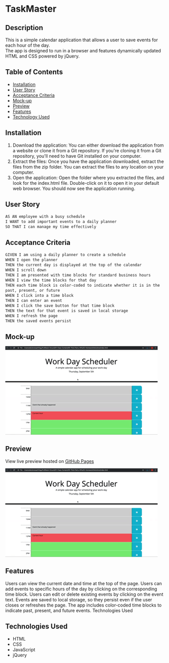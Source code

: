 # TaskMaster

## Description

This is a simple calendar application that allows a user to save events for each hour of the day. <br>
The app is designed to run in a browser and features dynamically updated HTML and CSS powered by jQuery.

## Table of Contents

- [Installation](#installation)
- [User Story](#user-story)
- [Acceptance Criteria](#acceptance-criteria)
- [Mock-up](#mock-up)
- [Preview](#preview)
- [Features](#features)
- [Technology Used](#technologies-used)


## Installation

1. Download the application: You can either download the application from a website or clone it from a Git repository. If you're cloning it from a Git repository, you'll need to have Git installed on your computer.
2. Extract the files: Once you have the application downloaded, extract the files from the zip folder. You can extract the files to any location on your computer.
3. Open the application: Open the folder where you extracted the files, and look for the index.html file. Double-click on it to open it in your default web browser. You should now see the application running.


## User Story

```
AS AN employee with a busy schedule
I WANT to add important events to a daily planner
SO THAT I can manage my time effectively
```

## Acceptance Criteria

```
GIVEN I am using a daily planner to create a schedule
WHEN I open the planner
THEN the current day is displayed at the top of the calendar
WHEN I scroll down
THEN I am presented with time blocks for standard business hours
WHEN I view the time blocks for that day
THEN each time block is color-coded to indicate whether it is in the past, present, or future
WHEN I click into a time block
THEN I can enter an event
WHEN I click the save button for that time block
THEN the text for that event is saved in local storage
WHEN I refresh the page
THEN the saved events persist
```

## Mock-up

![alt text](/assets/images/05-third-party-apis-homework-demo.gif)

## Preview

View live preview hosted on [GitHub Pages](https://jeffreyvicente.github.io/05-TaskMaster/)

![alt text](/assets/images/05-third-party-apis-homework-demo.gif)


## Features

Users can view the current date and time at the top of the page.
Users can add events to specific hours of the day by clicking on the corresponding time block.
Users can edit or delete existing events by clicking on the event text.
Events are saved to local storage, so they persist even if the user closes or refreshes the page.
The app includes color-coded time blocks to indicate past, present, and future events.
Technologies Used

## Technologies Used
- HTML
- CSS
- JavaScript
- jQuery
